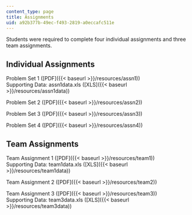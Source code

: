 ```yaml
---
content_type: page
title: Assignments
uid: a92b377b-49ec-f493-2819-a0eccafc511e
---
```


Students were required to complete four individual assignments and three team assignments.

Individual Assignments
----------------------

Problem Set 1 ([PDF]({{< baseurl >}}/resources/assn1))  
Supporting Data: assn1data.xls ([XLS]({{< baseurl >}}/resources/assn1data))

Problem Set 2 ([PDF]({{< baseurl >}}/resources/assn2))

Problem Set 3 ([PDF]({{< baseurl >}}/resources/assn3))

Problem Set 4 ([PDF]({{< baseurl >}}/resources/assn4))

Team Assignments
----------------

Team Assignment 1 ([PDF]({{< baseurl >}}/resources/team1))  
Supporting Data: team1data.xls ([XLS]({{< baseurl >}}/resources/team1data))

Team Assignment 2 ([PDF]({{< baseurl >}}/resources/team2))

Team Assignment 3 ([PDF]({{< baseurl >}}/resources/team3))  
Supporting Data: team3data.xls ([XLS]({{< baseurl >}}/resources/team3data))